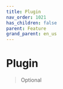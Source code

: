 ```yaml
---
title: Plugin
nav_order: 1021
has_children: false
parent: Feature
grand_parent: en_us
---
```



# Plugin


> Optional
